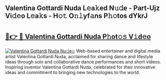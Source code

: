 ## Valentina Gottardi Nuda L𝚎a𝚔ed N𝚞𝚍e - Part-Ujz Vi𝚍𝚎o L𝚎a𝚔s - H𝚘𝚝 O𝚗𝚕yf𝚊ns P𝚑𝚘tos dYkrJ

# <h2><a href="http://kf4uinh.oniu.top/?m=Valentina+Gottardi+Nuda">🔗👉 🔴 Valentina Gottardi Nuda P𝚑ot𝚘𝚜 V𝚒d𝚎o</a></h2>

[![Valentina Gottardi Nuda Nu𝚍e𝚜](https://i.imgur.com/0qMVB7G.gif)](http://kf4uinh.oniu.top/?m=Valentina+Gottardi+Nuda)
Web-based entertainer and digital media artist Valentina Gottardi Nuda, acclaimed for sharing dance and lifestyle ideas through solo and collaborative dance performances and short videos. Inspiring inventor Valentina Gottardi Nuda, celebrated for their innovative ideas and commitment to bringing new technologies to the world.  
